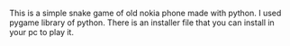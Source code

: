 This is a simple snake game of old nokia phone made with python. I used pygame library of python. There is an installer file that you can install in your pc to play it.
